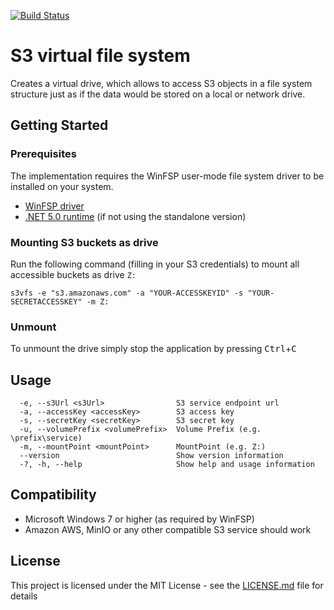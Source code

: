 [![Build Status](https://dev.azure.com/swurzinger/s3vfs/_apis/build/status/swurzinger.s3vfs?branchName=master)](https://dev.azure.com/swurzinger/s3vfs/_build/latest?definitionId=1&branchName=master)

# S3 virtual file system

Creates a virtual drive, which allows to access S3 objects in a file system structure just as if the data would be stored on a local or network drive.

## Getting Started
 
### Prerequisites
The implementation requires the WinFSP user-mode file system driver to be installed on your system.
 - [WinFSP driver](https://github.com/billziss-gh/winfsp/releases)
 - [.NET 5.0 runtime](https://dotnet.microsoft.com/download) (if not using the standalone version)

### Mounting S3 buckets as drive
Run the following command (filling in your S3 credentials) to mount all accessible buckets as drive `Z:`
```
s3vfs -e "s3.amazonaws.com" -a "YOUR-ACCESSKEYID" -s "YOUR-SECRETACCESSKEY" -m Z:
```

### Unmount
To unmount the drive simply stop the application by pressing <kbd>Ctrl</kbd>+<kbd>C</kbd>

## Usage
```
  -e, --s3Url <s3Url>                S3 service endpoint url
  -a, --accessKey <accessKey>        S3 access key
  -s, --secretKey <secretKey>        S3 secret key
  -u, --volumePrefix <volumePrefix>  Volume Prefix (e.g. \prefix\service)
  -m, --mountPoint <mountPoint>      MountPoint (e.g. Z:)
  --version                          Show version information
  -?, -h, --help                     Show help and usage information
```

## Compatibility
 - Microsoft Windows 7 or higher (as required by WinFSP)
 - Amazon AWS, MinIO or any other compatible S3 service should work

## License

This project is licensed under the MIT License - see the [LICENSE.md](LICENSE.md) file for details
